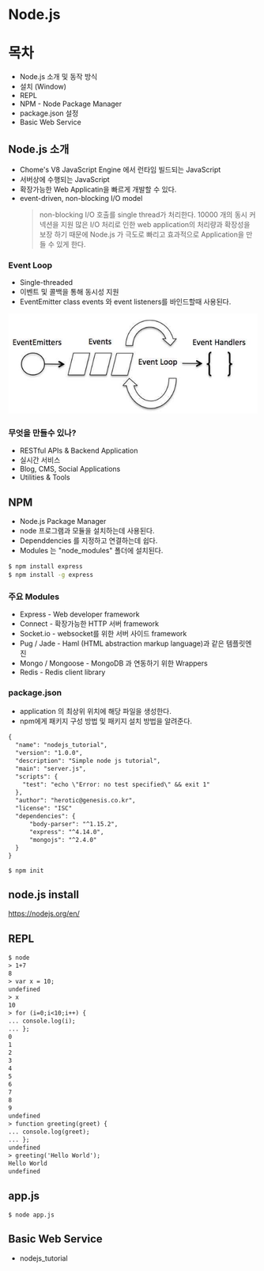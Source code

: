 # Node.js

# 목차
* Node.js 소개 및 동작 방식
* 설치 (Window)
* REPL
* NPM - Node Package Manager
* package.json 설정
* Basic Web Service

## Node.js 소개
* Chome's V8 JavaScript Engine 에서 런타임 빌드되는 JavaScript
* 서버상에 수행되는 JavaScript
* 확장가능한 Web Applicatin을 빠르게 개발할 수 있다.
* event-driven, non-blocking I/O model
  > non-blocking I/O 호출를 single thread가 처리한다.
  > 10000 개의 동시 커넥션을 지원
  > 많은 I/O 처리로 인한 web application의 처리량과 확장성을 보장 하기 때문에
  > Node.js 가 극도로 빠리고 효과적으로 Application을 만들 수 있게 한다.

### Event Loop
* Single-threaded
* 이벤트 및 콜백을 통해 동시성 지원
* EventEmitter class events 와 event listeners를 바인드할때 사용된다.

![](https://raw.githubusercontent.com/ParkHyunjun/tutorial/master/images/node-js-event-loop-diagram.jpg)

### 무엇을 만들수 있나?
* RESTful APIs & Backend Application
* 실시간 서비스
* Blog, CMS, Social Applications
* Utilities & Tools

## NPM
* Node.js Package Manager
* node 프로그램과 모듈을 설치하는데 사용된다.
* Dependdencies 를 지정하고 연결하는데 쉽다.
* Modules 는 "node_modules" 폴더에 설치된다.
```sh
$ npm install express
$ npm install -g express
```

### 주요 Modules
* Express - Web developer framework
* Connect - 확장가능한 HTTP 서버 framework
* Socket.io - websocket를 위한 서버 사이드 framework
* Pug / Jade - Haml (HTML abstraction markup language)과 같은 템플릿엔진
* Mongo / Mongoose - MongoDB 과 연동하기 위한 Wrappers
* Redis - Redis client library

### package.json
* application 의 최상위 위치에 해당 파일을 생성한다.
* npm에게 패키지 구성 방법 및 패키지 설치 방법을 알려준다.
```sh,
{
  "name": "nodejs_tutorial",
  "version": "1.0.0",
  "description": "Simple node js tutorial",
  "main": "server.js",
  "scripts": {
    "test": "echo \"Error: no test specified\" && exit 1"
  },
  "author": "herotic@genesis.co.kr",
  "license": "ISC"
  "dependencies": {
      "body-parser": "^1.15.2",
      "express": "^4.14.0",
      "mongojs": "^2.4.0"
  }
}
```
```sh,
$ npm init
```

## node.js install
https://nodejs.org/en/

## REPL
```sh,
$ node
> 1+7
8
> var x = 10;
undefined
> x
10
> for (i=0;i<10;i++) {
... console.log(i);
... };
0
1
2
3
4
5
6
7
8
9
undefined
> function greeting(greet) {
... console.log(greet);
... };
undefined
> greeting('Hello World');
Hello World
undefined
```

## app.js
```sh,
$ node app.js
```

##  Basic Web Service
* nodejs_tutorial